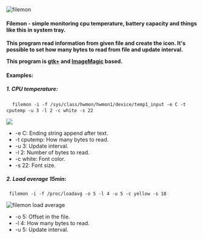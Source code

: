 <img src="http://i57.tinypic.com/a1ha9v.jpg" border="0" alt="filemon">

<h4>Filemon - simple monitoring cpu temperature, battery capacity and things like this in system tray.</h4>

<strong>

This program read information from given file and create the icon.
It's possible to set how many bytes to read from file and update interval.

This program is <a href="http://www.gtk.org">gtk+</a> and <a href="http://www.imagemagick.org">ImageMagic</a> based.

</strong>


<h4>Examples:</h4> 
<h5>1. CPU temperature:</h5>

<pre> <code> filemon -i -f /sys/class/hwmon/hwmon1/device/temp1_input -e C -t cputemp -u 3 -l 2 -c white -s 22 </code> </pre>

<img src="http://i58.tinypic.com/wvwhsi.jpg">

</br>
<ul>
<li>-e C: 	Ending string append after text.</li>
<li>-t cputemp: How many bytes to read.</li>
<li>-u 3: 	Update interval.</li>
<li>-l 2: 	Number of bytes to read.</li>
<li>-c white: 	Font color.</li>
<li>-s 22: 	Font size.</li>
</ul>



<h5>2. Load average 15min:</h5>

<pre><code> filemon -i -f /proc/loadavg -o 5 -l 4 -u 5 -c yellow -s 18 </code></pre>

<img src="http://i62.tinypic.com/2gumu7p.jpg" border="0" alt="filemon load average">

</br>

<ul>
<li>-o 5: Offset in the file.</li>
<li>-l 4: How many bytes to read.</li>
<li>-u 5: Update interval.</li>
</ul>
